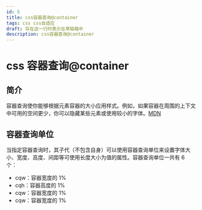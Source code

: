 ```yaml
---
id: 5
title: css容器查询@container
tags: css css自适应
draft: 存在这一行时表示在草稿箱中
description: css容器查询@container
---
```


# css 容器查询@container

## 简介

容器查询使你能够根据元素容器的大小应用样式。例如，如果容器在周围的上下文中可用的空间更少，你可以隐藏某些元素或使用较小的字体。[MDN](https://developer.mozilla.org/zh-CN/docs/Web/CSS/CSS_container_queries)

## 容器查询单位

当指定容器查询时，其子代（不包含自身）可以使用容器查询单位来设置字体大小、宽度、高度、间距等可使用长度大小为值的属性。容器查询单位一共有 6 个：

- cqw：容器宽度的 1%
- cqh：容器高度的 1%
- cqw：容器宽度的 1%
- cqw：容器宽度的 1%
